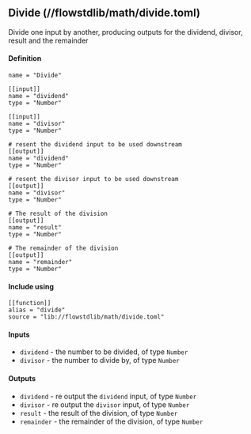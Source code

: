 ## Divide (//flowstdlib/math/divide.toml)
Divide one input by another, producing outputs for the dividend, divisor, result and the remainder

#### Definition
```
name = "Divide"

[[input]]
name = "dividend"
type = "Number"

[[input]]
name = "divisor"
type = "Number"

# resent the dividend input to be used downstream
[[output]]
name = "dividend"
type = "Number"

# resent the divisor input to be used downstream
[[output]]
name = "divisor"
type = "Number"

# The result of the division
[[output]]
name = "result"
type = "Number"

# The remainder of the division
[[output]]
name = "remainder"
type = "Number"
```

#### Include using
```
[[function]]
alias = "divide"
source = "lib://flowstdlib/math/divide.toml"
```

#### Inputs
* `dividend` - the number to be divided, of type `Number`
* `divisor` - the number to divide by, of type `Number`

#### Outputs
* `dividend` - re output the `dividend` input, of type `Number`
* `divisor` - re output the `divisor` input, of type `Number`
* `result` - the result of the division, of type `Number`
* `remainder` - the remainder of the division, of type `Number`